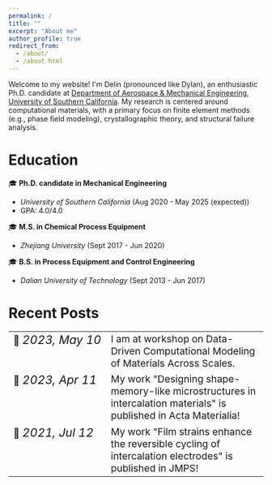```yaml
---
permalink: /
title: ""
excerpt: "About me"
author_profile: true
redirect_from: 
  - /about/
  - /about.html
---
```


Welcome to my website! I'm Delin (pronounced like Dylan), an enthusiastic Ph.D. candidate at [Department of Aerospace & Mechanical Engineering](https://ame.usc.edu/), [University of Southern California](https://www.usc.edu/). My research is centered around computational materials, with a primary focus on finite element methods (e.g., phase field modeling), crystallographic theory, and structural failure analysis.

Education
======
&#127891; **Ph.D. candidate in Mechanical Engineering** 
  - *University of Southern California* (Aug 2020 - May 2025 (expected))
  - GPA: 4.0/4.0
    
&#127891; **M.S. in Chemical Process Equipment**
  - *Zhejiang University* (Sept 2017 - Jun 2020)
    
&#127891; **B.S. in Process Equipment and Control Engineering**
  - *Dalian University of Technology* (Sept 2013 - Jun 2017)

Recent Posts
======

<table style="border-collapse: collapse; border: none;">
  <tr>
    <td style="border: none; white-space: nowrap; vertical-align: top; font-size: 1.2em;">&#128226; <span style="font-style: italic; font-size: 1.2em;">2023, May 10</span></td>
    <td style="border: none; vertical-align: top; font-size: 1.2em;">I am at workshop on Data-Driven Computational Modeling of Materials Across Scales.</td>
  </tr>
  <tr>
    <td style="border: none; white-space: nowrap; vertical-align: top; font-size: 1.2em;">&#128226; <span style="font-style: italic; font-size: 1.2em;">2023, Apr 11</span></td>
    <td style="border: none; vertical-align: top; font-size: 1.2em;">My work "Designing shape-memory-like microstructures in intercalation materials" is published in Acta Materialia!</td>
  </tr>
  <tr>
    <td style="border: none; white-space: nowrap; vertical-align: top; font-size: 1.2em;">&#128226; <span style="font-style: italic; font-size: 1.2em;">2021, Jul 12</span></td>
    <td style="border: none; vertical-align: top; font-size: 1.2em;">My work "Film strains enhance the reversible cycling of intercalation electrodes" is published in JMPS!</td>
  </tr>
</table>
